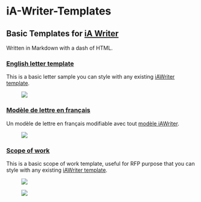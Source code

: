 # iA-Writer-Templates
## Basic Templates for [iA Writer](https://ia.net/writer) 

Written in Markdown with a dash of HTML. 

### [English letter template](https://github.com/YJPL/iA-Writer-Templates/blob/master/Letter_01.txt)
This is a basic letter sample you can style with any existing [iAWriter template](https://ia.net/writer/templates). 

<figure>
<a href="https://github.com/YJPL/iA-Writer-Templates/blob/master/Letter_01.txt"><img src="https://raw.githubusercontent.com/YJPL/iA-Writer-Templates/master/Preview/iAWriter_English_letter_01_template_preview.png"/></a>
</figure>

### [Modèle de lettre en français](https://github.com/YJPL/iA-Writer-Templates/blob/master/Lettre_01.txt) 
Un modèle de lettre en français modifiable avec tout [modèle iAWriter](https://ia.net/writer/templates). 

<figure>
<a href="https://github.com/YJPL/iA-Writer-Templates/blob/master/Lettre_01.txt"><img src="https://raw.githubusercontent.com/YJPL/iA-Writer-Templates/master/Preview/iAWriter_Francais_modele-lettre_01_preview.png"/></a>
</figure>

### [Scope of work](https://github.com/YJPL/iA-Writer-Templates/blob/master/Scope_of_work.txt)
This is a basic scope of work template, useful for RFP purpose that you can style with any existing [iAWriter template](https://ia.net/writer/templates). 

<figure>
<a href="https://github.com/YJPL/iA-Writer-Templates/blob/master/Scope_of_work.txt"><img src="https://raw.githubusercontent.com/YJPL/iA-Writer-Templates/master/Preview/iAWriter_Scope_of_work_preview.png"/></a>
</figure>

<figure>
<a href="https://github.com/YJPL/iA-Writer-Templates/blob/master/Scope_of_work.txt"><img src="https://raw.githubusercontent.com/YJPL/iA-Writer-Templates/master/Preview/iAWriter_Scope_of_work_split_preview.png"/></a>
</figure>


